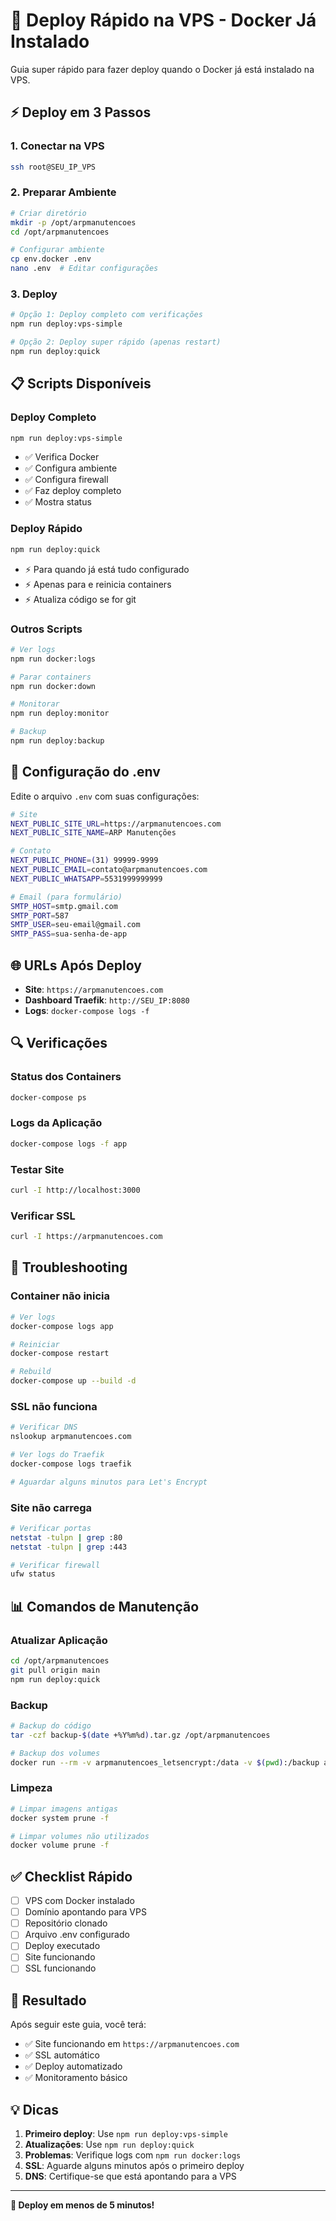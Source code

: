 # 🚀 Deploy Rápido na VPS - Docker Já Instalado

Guia super rápido para fazer deploy quando o Docker já está instalado na VPS.

## ⚡ Deploy em 3 Passos

### **1. Conectar na VPS**
```bash
ssh root@SEU_IP_VPS
```

### **2. Preparar Ambiente**
```bash
# Criar diretório
mkdir -p /opt/arpmanutencoes
cd /opt/arpmanutencoes

# Configurar ambiente
cp env.docker .env
nano .env  # Editar configurações
```

### **3. Deploy**
```bash
# Opção 1: Deploy completo com verificações
npm run deploy:vps-simple

# Opção 2: Deploy super rápido (apenas restart)
npm run deploy:quick
```

## 📋 Scripts Disponíveis

### **Deploy Completo**
```bash
npm run deploy:vps-simple
```
- ✅ Verifica Docker
- ✅ Configura ambiente
- ✅ Configura firewall
- ✅ Faz deploy completo
- ✅ Mostra status

### **Deploy Rápido**
```bash
npm run deploy:quick
```
- ⚡ Para quando já está tudo configurado
- ⚡ Apenas para e reinicia containers
- ⚡ Atualiza código se for git

### **Outros Scripts**
```bash
# Ver logs
npm run docker:logs

# Parar containers
npm run docker:down

# Monitorar
npm run deploy:monitor

# Backup
npm run deploy:backup
```

## 🔧 Configuração do .env

Edite o arquivo `.env` com suas configurações:

```bash
# Site
NEXT_PUBLIC_SITE_URL=https://arpmanutencoes.com
NEXT_PUBLIC_SITE_NAME=ARP Manutenções

# Contato
NEXT_PUBLIC_PHONE=(31) 99999-9999
NEXT_PUBLIC_EMAIL=contato@arpmanutencoes.com
NEXT_PUBLIC_WHATSAPP=5531999999999

# Email (para formulário)
SMTP_HOST=smtp.gmail.com
SMTP_PORT=587
SMTP_USER=seu-email@gmail.com
SMTP_PASS=sua-senha-de-app
```

## 🌐 URLs Após Deploy

- **Site**: `https://arpmanutencoes.com`
- **Dashboard Traefik**: `http://SEU_IP:8080`
- **Logs**: `docker-compose logs -f`

## 🔍 Verificações

### **Status dos Containers**
```bash
docker-compose ps
```

### **Logs da Aplicação**
```bash
docker-compose logs -f app
```

### **Testar Site**
```bash
curl -I http://localhost:3000
```

### **Verificar SSL**
```bash
curl -I https://arpmanutencoes.com
```

## 🚨 Troubleshooting

### **Container não inicia**
```bash
# Ver logs
docker-compose logs app

# Reiniciar
docker-compose restart

# Rebuild
docker-compose up --build -d
```

### **SSL não funciona**
```bash
# Verificar DNS
nslookup arpmanutencoes.com

# Ver logs do Traefik
docker-compose logs traefik

# Aguardar alguns minutos para Let's Encrypt
```

### **Site não carrega**
```bash
# Verificar portas
netstat -tulpn | grep :80
netstat -tulpn | grep :443

# Verificar firewall
ufw status
```

## 📊 Comandos de Manutenção

### **Atualizar Aplicação**
```bash
cd /opt/arpmanutencoes
git pull origin main
npm run deploy:quick
```

### **Backup**
```bash
# Backup do código
tar -czf backup-$(date +%Y%m%d).tar.gz /opt/arpmanutencoes

# Backup dos volumes
docker run --rm -v arpmanutencoes_letsencrypt:/data -v $(pwd):/backup alpine tar czf /backup/letsencrypt-$(date +%Y%m%d).tar.gz -C /data .
```

### **Limpeza**
```bash
# Limpar imagens antigas
docker system prune -f

# Limpar volumes não utilizados
docker volume prune -f
```

## ✅ Checklist Rápido

- [ ] VPS com Docker instalado
- [ ] Domínio apontando para VPS
- [ ] Repositório clonado
- [ ] Arquivo .env configurado
- [ ] Deploy executado
- [ ] Site funcionando
- [ ] SSL funcionando

## 🎯 Resultado

Após seguir este guia, você terá:

- ✅ Site funcionando em `https://arpmanutencoes.com`
- ✅ SSL automático
- ✅ Deploy automatizado
- ✅ Monitoramento básico

## 💡 Dicas

1. **Primeiro deploy**: Use `npm run deploy:vps-simple`
2. **Atualizações**: Use `npm run deploy:quick`
3. **Problemas**: Verifique logs com `npm run docker:logs`
4. **SSL**: Aguarde alguns minutos após o primeiro deploy
5. **DNS**: Certifique-se que está apontando para a VPS

---

**🚀 Deploy em menos de 5 minutos!**
